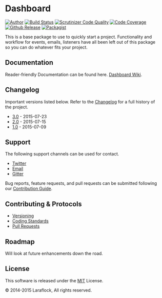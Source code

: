 # Dashboard
[![Author](https://img.shields.io/badge/author-%40ianmolson-blue.svg)](https://twitter.com/ianmolson)
[![Build Status](https://scrutinizer-ci.com/g/laraflock/dashboard/badges/build.png?b=3.0)](https://scrutinizer-ci.com/g/laraflock/dashboard/build-status/3.0)
[![Scrutinizer Code Quality](https://scrutinizer-ci.com/g/laraflock/dashboard/badges/quality-score.png?b=3.0)](https://scrutinizer-ci.com/g/laraflock/dashboard/?branch=3.0)
[![Code Coverage](https://scrutinizer-ci.com/g/laraflock/dashboard/badges/coverage.png?b=3.0)](https://scrutinizer-ci.com/g/laraflock/dashboard/?branch=3.0)
[![Github Release](https://img.shields.io/github/release/laraflock/dashboard.svg)](https://github.com/laraflock/dashboard)
[![Packagist](https://img.shields.io/packagist/l/laraflock/dashboard.svg)](https://packagist.org/packages/laraflock/dashboard)

This is a base package to use to quickly start a project. Functionality and workflow for events, emails, listeners have all been left out of this package so you can do whatever fits your project.

## Documentation

Reader-friendly Documentation can be found here. [Dashboard Wiki](https://github.com/laraflock/dashboard/wiki).

## Changelog

Important versions listed below. Refer to the [Changelog](CHANGELOG.md) for a full history of the project.

- [3.0](CHANGELOG.md) - 2015-07-23
- [2.0](CHANGELOG.md) - 2015-07-15
- [1.0](CHANGELOG.md) - 2015-07-09

## Support

The following support channels can be used for contact.

- [Twitter](https://twitter.com/laraflock)
- [Email](mailto:info@laraflock.com)
- [Gitter](https://gitter.im/laraflock/dashboard)

Bug reports, feature requests, and pull requests can be submitted following our [Contribution Guide](CONTRIBUTING.md).

## Contributing & Protocols

- [Versioning](CONTRIBUTING.md#versioning)
- [Coding Standards](CONTRIBUTING.md#coding-standards)
- [Pull Requests](CONTRIBUTING.md#pull-requests)

## Roadmap

Will look at future enhancements down the road.

## License

This software is released under the [MIT](LICENSE.md) License.

&copy; 2014-2015 Laraflock, All rights reserved.